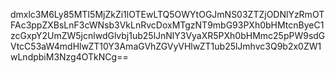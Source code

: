 dmxlc3M6Ly85MTI5MjZkZi1lOTEwLTQ5OWYtOGJmNS03ZTZjODNlYzRmOTFAc3ppZXBsLnF3cWNsb3VkLnRvcDoxMTgzNT9mbG93PXh0bHMtcnByeC1zcGxpY2UmZW5jcnlwdGlvbj1ub25lJnNlY3VyaXR5PXh0bHMmc25pPW9sdGVtcC53aW4mdHlwZT10Y3AmaGVhZGVyVHlwZT1ub25lJmhvc3Q9b2x0ZW1wLndpbiM3Nzg4OTkNCg==
